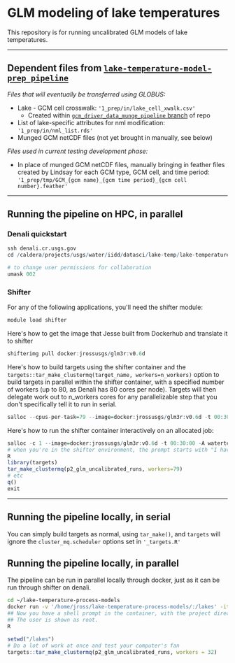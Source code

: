 # GLM modeling of lake temperatures
This repository is for running uncalibrated GLM models of lake temperatures.

-----------------
## Dependent files from [`lake-temperature-model-prep pipeline`](https://github.com/USGS-R/lake-temperature-model-prep)
_Files that will eventually be transferred using GLOBUS:_
  * Lake - GCM cell crosswalk: `'1_prep/in/lake_cell_xwalk.csv'`
    * Created within [`gcm_driver_data_munge_pipeline` branch](https://github.com/USGS-R/lake-temperature-model-prep/tree/gcm_driver_data_munge_pipeline) of repo
  * List of lake-specific attributes for nml modification: `'1_prep/in/nml_list.rds'`
  * Munged GCM netCDF files (not yet brought in manually, see below)

_Files used in current testing development phase:_
  * In place of munged GCM netCDF files, manually bringing in feather files created by Lindsay for each GCM type, GCM cell, and time period: `'1_prep/tmp/GCM_{gcm name}_{gcm time period}_{gcm cell number}.feather'`
  
-----------------

## Running the pipeline on HPC, in parallel

### Denali quickstart
```R
ssh denali.cr.usgs.gov
cd /caldera/projects/usgs/water/iidd/datasci/lake-temp/lake-temperature-process-models

# to change user permissions for collaboration
umask 002
```

### Shifter
For any of the following applications, you'll need the shifter module:

```R
module load shifter
```
Here's how to get the image that Jesse built from Dockerhub and translate it to shifter
```R
shifterimg pull docker:jrossusgs/glm3r:v0.6d
```
Here's how to build targets using the shifter container and the `targets::tar_make_clustermq(target_name, workers=n_workers)` option to build targets in parallel within the shifter container, with a specified number of workers (up to 80, as Denali has 80 cores per node). Targets will then delegate work out to n_workers cores for any parallelizable step that you don't specifically tell it to run in serial.
```R
salloc --cpus-per-task=79 --image=docker:jrossusgs/glm3r:v0.6d -t 00:30:00 -A watertemp shifter Rscript -e 'targets::tar_make_clustermq(p2_glm_uncalibrated_runs, workers=79)'
```
Here's how to run the shifter container interactively on an allocated job:
```R
salloc -c 1 --image=docker:jrossusgs/glm3r:v0.6d -t 00:30:00 -A watertemp shifter /bin/bash
# when you're in the shifter environment, the prompt starts with "I have no name!@"
R
library(targets)
tar_make_clustermq(p2_glm_uncalibrated_runs, workers=79)
# etc
q()
exit
```
-----------------

## Running the pipeline locally, in serial
You can simply build targets as normal, using `tar_make()`, and `targets` will ignore the `cluster_mq.scheduler` options set in `'_targets.R'`

## Running the pipeline locally, in parallel
The pipeline can be run in parallel locally through docker, just as it can be run through shifter on denali.

```bash
cd ~/lake-temperature-process-models
docker run -v '/home/jross/lake-temperature-process-models/:/lakes' -it jrossusgs/glm3r:v0.6d bash                        
## Now you have a shell prompt in the container, with the project directory mounted at `/lakes/`.
## The user is shown as root.
R
```
```r
setwd("/lakes") 
# Do a lot of work at once and test your computer's fan
targets::tar_make_clustermq(p2_glm_uncalibrated_runs, workers = 32)
```
